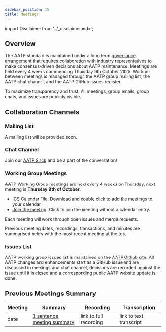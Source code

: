 ```yaml
---
sidebar_position: 15
title: Meetings
---
```


import Disclaimer from '../\_disclaimer.mdx';

<Disclaimer />

## Overview

The AATP standard is maintained under a long term [governance arrangement](Governance.md) that requires collaboration with industry representatives to make consensus-driven decisions about AATP maintenance. Meetings are held every 4 weeks commencing Thursday 9th October 2025. Work in-between meetings is managed through the AATP group mailing list, the AATP chat channel, and the AATP GitHub issues register.  

To maximize transparency and trust, All meetings, group emails, group chats, and issues are publicly visible.

## Collaboration Channels

### Mailing List

A mailing list will be provided soon.

### Chat Channel

Join our [AATP Slack](https://join.slack.com/t/aatpworkspace/shared_invite/zt-2nyb02frq-IjQUy5MIOZQehSNDktScEA) and be a part of the conversation!

### Working Group Meetings

AATP Working Group meetings are held every 4 weeks on Thursday, next meeting is **Thursday 9th of October**.

* [ICS Calendar File](/meetings/AATP-Meetings.ics). Download and double click to add the meetings to your calendar.
* [Join the meeting](https://meet.google.com/vap-wygd-jry). Click to join the meeting without a calendar entry.

Each meeting will work through open issues and merge requests.

Previous meeting dates, recordings, transactions, and minutes are summarised below with the most recent meeting at the top.

### Issues List

AATP working group issues list is maintained on the [AATP Github site](https://github.com/FACRC-AgTrace/AATP/issues). All AATP changes and enhancements start as a GitHub issue and are discussed in meetings and chat channel, decisions are recorded against the issue until it is closed and a corresponding public AATP website update is done.

## Previous Meetings Summary

| Meeting | Summary                                                   | Recording              | Transcription           |
| ------- | --------------------------------------------------------- | ---------------------- | ----------------------- |
| date    | [1 sentence meeting summary](#2025-01-15-meeting-summary) | link to full recording | link to text transcript |

